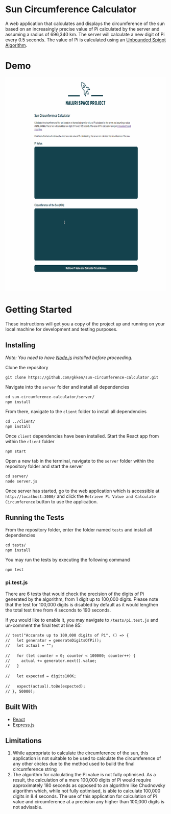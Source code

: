 # Sun Circumference Calculator

A web application that calculates and displays the circumference of the sun based on an increasingly precise value of Pi calculated by the server and assuming a radius of 696,340 km. The server will calculate a new digit of Pi every 0.5 seconds. The value of Pi is calculated using an [Unbounded Spigot Algorithm](http://www.cs.ox.ac.uk/jeremy.gibbons/publications/spigot.pdf).

# Demo

<img src="./nspDemo.gif" width="830" height='670'>

# Getting Started

These instructions will get you a copy of the project up and running on your local machine for development and testing purposes.

## Installing

_Note: You need to have [Node.js](https://nodejs.dev/) installed before proceeding._

Clone the repository

```
git clone https://github.com/gkken/sun-circumference-calculator.git
```

Navigate into the `server` folder and install all dependencies

```
cd sun-circumference-calculator/server/
npm install
```

From there, navigate to the `client` folder to install all dependencies

```
cd ../client/
npm install
```

Once `client` dependencies have been installed. Start the React app from within the `client` folder

```
npm start
```

Open a new tab in the terminal, navigate to the `server` folder within the repository folder and start the server

```
cd server/
node server.js
```

Once server has started, go to the web application which is accessible at `http://localhost:3000/` and click the `Retrieve Pi Value and Calculate Circumference` button to use the application.

## Running the Tests

From the repository folder, enter the folder named `tests` and install all dependencies

```
cd tests/
npm install
```

You may run the tests by executing the following command

```
npm test
```

### pi.test.js

There are 6 tests that would check the precision of the digits of Pi generated by the algorithm, from 1 digit up to 100,000 digits. Please note that the test for 100,000 digits is disabled by default as it would lengthen the total test time from 4 seconds to 190 seconds.

If you would like to enable it, you may navigate to `/tests/pi.test.js` and un-comment the final test at line 85:

```
// test("Accurate up to 100,000 digits of Pi", () => {
//   let generator = generateDigitsOfPi();
//   let actual = "";

//   for (let counter = 0; counter < 100000; counter++) {
//     actual += generator.next().value;
//   }

//   let expected = digits100K;

//   expect(actual).toBe(expected);
// }, 50000);
```

## Built With

- [React](https://reactjs.org/)
- [Express.js](https://expressjs.com/)

## Limitations

1. While appropriate to calculate the circumference of the sun, this application is not suitable to be used to calculate the circumference of any other circles due to the method used to build the final circumference string
2. The algorithm for calculating the Pi value is not fully optimised. As a result, the calculation of a mere 100,000 digits of Pi would require approximately 180 seconds as opposed to an algorithm like Chudnovsky algorithm which, while not fully optimised, is able to calculate 100,000 digits in 8.4 seconds. The use of this application for calculation of Pi value and circumference at a precision any higher than 100,000 digits is not advisable.
